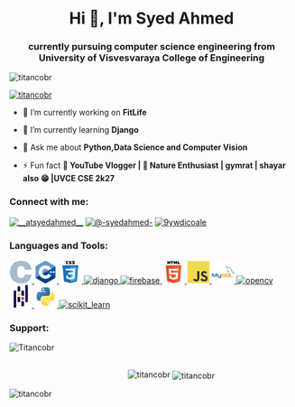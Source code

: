 <h1 align="center">Hi 👋, I'm Syed Ahmed</h1>
<h3 align="center">currently pursuing computer science engineering from University of Visvesvaraya College of Engineering</h3>

<p align="left"> <img src="https://komarev.com/ghpvc/?username=titancobr&label=Profile%20views&color=0e75b6&style=flat" alt="titancobr" /> </p>

<p align="left"> <a href="https://github.com/ryo-ma/github-profile-trophy"><img src="https://github-profile-trophy.vercel.app/?username=titancobr" alt="titancobr" /></a> </p>

- 🔭 I’m currently working on **FitLife**

- 🌱 I’m currently learning **Django**

- 💬 Ask me about **Python,Data Science and Computer Vision**

- ⚡ Fun fact **🎥 YouTube Vlogger | 🌿 Nature Enthusiast | gymrat | shayar also 😁 |UVCE CSE 2k27**

<h3 align="left">Connect with me:</h3>
<p align="left">
<a href="https://instagram.com/__atsyedahmed__" target="blank"><img align="center" src="https://raw.githubusercontent.com/rahuldkjain/github-profile-readme-generator/master/src/images/icons/Social/instagram.svg" alt="__atsyedahmed__" height="30" width="40" /></a>
<a href="https://www.youtube.com/c/@-syedahmed-" target="blank"><img align="center" src="https://raw.githubusercontent.com/rahuldkjain/github-profile-readme-generator/master/src/images/icons/Social/youtube.svg" alt="@-syedahmed-" height="30" width="40" /></a>
<a href="https://www.leetcode.com/9ywdicoale" target="blank"><img align="center" src="https://raw.githubusercontent.com/rahuldkjain/github-profile-readme-generator/master/src/images/icons/Social/leet-code.svg" alt="9ywdicoale" height="30" width="40" /></a>
</p>

<h3 align="left">Languages and Tools:</h3>
<p align="left"> <a href="https://www.cprogramming.com/" target="_blank" rel="noreferrer"> <img src="https://raw.githubusercontent.com/devicons/devicon/master/icons/c/c-original.svg" alt="c" width="40" height="40"/> </a> <a href="https://www.w3schools.com/cpp/" target="_blank" rel="noreferrer"> <img src="https://raw.githubusercontent.com/devicons/devicon/master/icons/cplusplus/cplusplus-original.svg" alt="cplusplus" width="40" height="40"/> </a> <a href="https://www.w3schools.com/css/" target="_blank" rel="noreferrer"> <img src="https://raw.githubusercontent.com/devicons/devicon/master/icons/css3/css3-original-wordmark.svg" alt="css3" width="40" height="40"/> </a> <a href="https://www.djangoproject.com/" target="_blank" rel="noreferrer"> <img src="https://cdn.worldvectorlogo.com/logos/django.svg" alt="django" width="40" height="40"/> </a> <a href="https://firebase.google.com/" target="_blank" rel="noreferrer"> <img src="https://www.vectorlogo.zone/logos/firebase/firebase-icon.svg" alt="firebase" width="40" height="40"/> </a> <a href="https://www.w3.org/html/" target="_blank" rel="noreferrer"> <img src="https://raw.githubusercontent.com/devicons/devicon/master/icons/html5/html5-original-wordmark.svg" alt="html5" width="40" height="40"/> </a> <a href="https://developer.mozilla.org/en-US/docs/Web/JavaScript" target="_blank" rel="noreferrer"> <img src="https://raw.githubusercontent.com/devicons/devicon/master/icons/javascript/javascript-original.svg" alt="javascript" width="40" height="40"/> </a> <a href="https://www.mysql.com/" target="_blank" rel="noreferrer"> <img src="https://raw.githubusercontent.com/devicons/devicon/master/icons/mysql/mysql-original-wordmark.svg" alt="mysql" width="40" height="40"/> </a> <a href="https://opencv.org/" target="_blank" rel="noreferrer"> <img src="https://www.vectorlogo.zone/logos/opencv/opencv-icon.svg" alt="opencv" width="40" height="40"/> </a> <a href="https://pandas.pydata.org/" target="_blank" rel="noreferrer"> <img src="https://raw.githubusercontent.com/devicons/devicon/2ae2a900d2f041da66e950e4d48052658d850630/icons/pandas/pandas-original.svg" alt="pandas" width="40" height="40"/> </a> <a href="https://www.python.org" target="_blank" rel="noreferrer"> <img src="https://raw.githubusercontent.com/devicons/devicon/master/icons/python/python-original.svg" alt="python" width="40" height="40"/> </a> <a href="https://scikit-learn.org/" target="_blank" rel="noreferrer"> <img src="https://upload.wikimedia.org/wikipedia/commons/0/05/Scikit_learn_logo_small.svg" alt="scikit_learn" width="40" height="40"/> </a> </p>

<h3 align="left">Support:</h3>
<p><a href="https://www.buymeacoffee.com/Titancobr"> <img align="left" src="https://cdn.buymeacoffee.com/buttons/v2/default-yellow.png" height="50" width="210" alt="Titancobr" /></a></p><br><br>

<p><img align="left" src="https://github-readme-stats.vercel.app/api/top-langs?username=titancobr&show_icons=true&locale=en&layout=compact" alt="titancobr" /></p>

<p>&nbsp;<img align="center" src="https://github-readme-stats.vercel.app/api?username=titancobr&show_icons=true&locale=en" alt="titancobr" /></p>

<p><img align="center" src="https://github-readme-streak-stats.herokuapp.com/?user=titancobr&" alt="titancobr" /></p>
